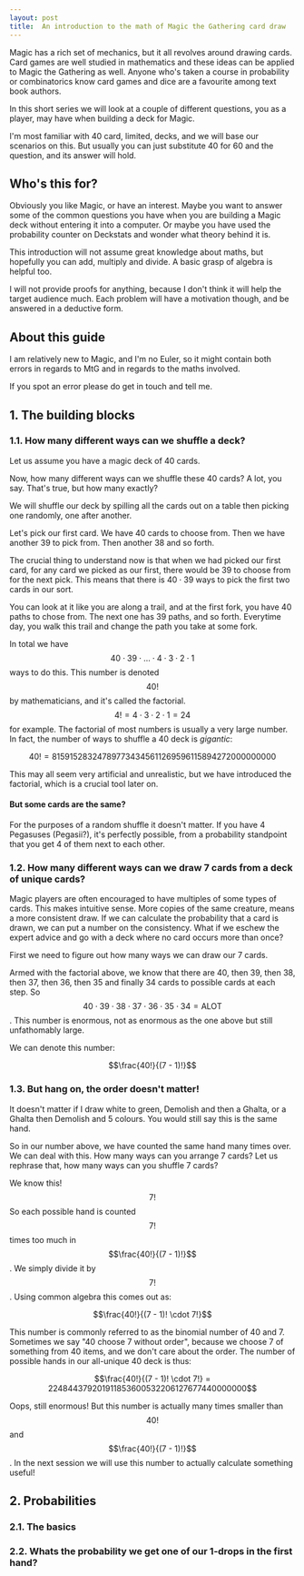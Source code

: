 ```yaml
---
layout: post
title:  An introduction to the math of Magic the Gathering card draw
---
```


Magic has a rich set of mechanics, but it all revolves around drawing cards. Card games are well studied in mathematics and these ideas can be applied to Magic the Gathering as well. Anyone who's taken a course in probability or combinatorics know card games and dice are a favourite among text book authors. 

In this short series we will look at a couple of different questions, you as a player, may have when building a deck for Magic.

I'm most familiar with 40 card, limited, decks, and we will base our scenarios on this. But usually you can just substitute 40 for 60 and the question, and its answer will hold.

## Who's this for?
Obviously you like Magic, or have an interest. Maybe you want to answer some of the common questions you have when you are building a Magic deck without entering it into a computer. Or maybe you have used the probability counter on Deckstats and wonder what theory behind it is.

This introduction will not assume great knowledge about maths, but hopefully you can add, multiply and divide. A basic grasp of algebra is helpful too.

I will not provide proofs for anything, because I don't think it will help the target audience much. Each problem will have a motivation though, and be answered in a deductive form.

## About this guide
I am relatively new to Magic, and I'm no Euler, so it might contain both errors in regards to MtG and in regards to the maths involved.

If you spot an error please do get in touch and tell me.

## 1. The building blocks

### 1.1. How many different ways can we shuffle a deck?

Let us assume you have a magic deck of 40 cards.

Now, how many different ways can we shuffle these 40 cards? A lot, you say. That's true, but how many exactly?

We will shuffle our deck by spilling all the cards out on a table then picking one randomly, one after another.

Let's pick our first card. We have 40 cards to choose from. Then we have another 39 to pick from. Then another 38 and so forth. 

The crucial thing to understand now is that when we had picked our first card, for any card we picked as our first, there would be 39 to choose from for the next pick. This means that there is $40 \cdot 39$ ways to pick the first two cards in our sort.

You can look at it like you are along a trail, and at the first fork, you have 40 paths to chose from. The next one has 39 paths, and so forth. Everytime day, you walk this trail and change the path you take at some fork.

In total we have $$40 \cdot 39 \cdot \ldots \cdot 4 \cdot 3 \cdot 2 \cdot 1$$ ways to do this. This number is denoted $$40!$$ by mathematicians, and it's called the factorial. $$4! = 4 \cdot 3 \cdot 2 \cdot 1 = 24$$ for example. The factorial of most numbers is usually a very large number. In fact, the number of ways to shuffle a 40 deck is *gigantic*:

$$40! = 815915283247897734345611269596115894272000000000$$

This may all seem very artificial and unrealistic, but we have introduced the factorial, which is a crucial tool later on.

#### But some cards are the same?

For the purposes of a random shuffle it doesn't matter. If you have 4 Pegasuses (Pegasii?), it's perfectly possible, from a probability standpoint that you get 4 of them next to each other.

### 1.2. How many different ways can we draw 7 cards from a deck of unique cards?

Magic players are often encouraged to have multiples of some types of cards. This makes intuitive sense. More copies of the same creature, means a more consistent draw. If we can calculate the probability that a card is drawn, we can put a number on the consistency. What if we eschew the expert advice and go with a deck where no card occurs more than once? 

First we need to figure out how many ways we can draw our 7 cards.

Armed with the factorial above, we know that there are 40, then 39, then 38, then 37, then 36, then 35 and finally 34 cards to possible cards at each step. So $$40 \cdot 39 \cdot 38 \cdot 37 \cdot 36 \cdot 35 \cdot 34 = \text{ALOT}$$. This number is enormous, not as enormous as the one above but still unfathomably large.

We can denote this number:

$$\frac{40!}{(7 - 1)!}$$

### 1.3. But hang on, the order doesn't matter!

It doesn't matter if I draw white to green, Demolish and then a Ghalta, or a Ghalta then Demolish and 5 colours. You would still say this is the same hand.

So in our number above, we have counted the same hand many times over. We can deal with this. How many ways can you arrange 7 cards? Let us rephrase that, how many ways can you shuffle 7 cards?

We know this! $$7!$$ So each possible hand is counted $$7!$$ times too much in $$\frac{40!}{(7 - 1)!}$$. We simply divide it by $$7!$$. Using common algebra this comes out as:

$$\frac{40!}{(7 - 1)! \cdot 7!}$$

This number is commonly referred to as the binomial number of 40 and 7. Sometimes we say "40 choose 7 without order", because we choose 7 of something from 40 items, and we don't care about the order. The number of possible hands in our all-unique 40 deck is thus:

$$\frac{40!}{(7 - 1)! \cdot 7!} = 224844379201911853600532206127677440000000$$

Oops, still enormous! But this number is actually many times smaller than $$40!$$ and $$\frac{40!}{(7 - 1)!}$$. In the next session we will use this number to actually calculate something useful!

## 2. Probabilities

### 2.1. The basics

### 2.2. Whats the probability we get one of our 1-drops in the first hand?
